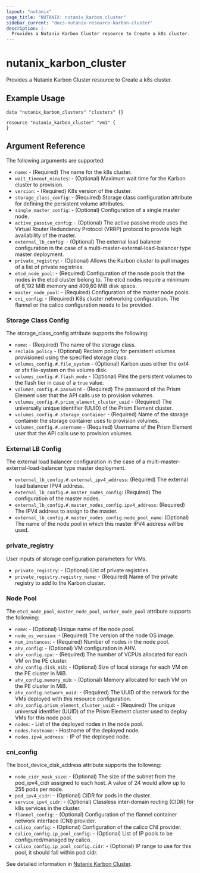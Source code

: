 ```yaml
---
layout: "nutanix"
page_title: "NUTANIX: nutanix_karbon_cluster"
sidebar_current: "docs-nutanix-resource-karbon-cluster"
description: |-
  Provides a Nutanix Karbon Cluster resource to Create a k8s cluster.
---
```


# nutanix_karbon_cluster

Provides a Nutanix Karbon Cluster resource to Create a k8s cluster.

## Example Usage

```hcl
data "nutanix_karbon_clusters" "clusters" {}

resource "nutanix_karbon_cluster" "vm1" {
}

```

## Argument Reference

The following arguments are supported:

* `name`: - (Required) The name for the k8s cluster.
* `wait_timeout_minutes`: - (Optional) Maximum wait time for the Karbon cluster to provision.
* `version`: - (Required) K8s version of the cluster.
* `storage_class_config`: - (Required) Storage class configuration attribute for defining the persistent volume attributes.
* `single_master_config`: - (Optional) Configuration of a single master node.
* `active_passive_config`: - (Optional) The active passive mode uses the Virtual Router Redundancy Protocol (VRRP) protocol to provide high availability of the master.
* `external_lb_config`: - (Optional) The external load balancer configuration in the case of a multi-master-external-load-balancer type master deployment.
* `private_registry`: - (Optional) Allows the Karbon cluster to pull images of a list of private registries.
* `etcd_node_pool`: - (Required) Configuration of the node pools that the nodes in the etcd cluster belong to. The etcd nodes require a minimum of 8,192 MiB memory and 409,60 MiB disk space.
* `master_node_pool`: - (Required) Configuration of the master node pools.
* `cni_config`: - (Required) K8s cluster networking configuration. The flannel or the calico configuration needs to be provided.

### Storage Class Config

The storage_class_config attribute supports the following:

* `name`: - (Required) The name of the storage class.
* `reclaim_policy` - (Optional) Reclaim policy for persistent volumes provisioned using the specified storage class.
* `volumes_config.#.file_system` - (Optional) Karbon uses either the ext4 or xfs file-system on the volume disk.
* `volumes_config.#.flash_mode` - (Optional) Pins the persistent volumes to the flash tier in case of a `true` value.
* `volumes_config.#.password` - (Required) The password of the Prism Element user that the API calls use to provision volumes.
* `volumes_config.#.prism_element_cluster_uuid` - (Required) The universally unique identifier (UUID) of the Prism Element cluster.
* `volumes_config.#.storage_container` - (Required) Name of the storage container the storage container uses to provision volumes.
* `volumes_config.#.username` - (Required) Username of the Prism Element user that the API calls use to provision volumes.


### External LB Config

The external load balancer configuration in the case of a multi-master-external-load-balancer type master deployment.

* `external_lb_config.#.external_ipv4_address`: (Required) The external load balancer IPV4 address.
* `external_lb_config.#.master_nodes_config`: (Required) The configuration of the master nodes.
* `external_lb_config.#.master_nodes_config.ipv4_address`: (Required) The IPV4 address to assign to the master.
* `external_lb_config.#.master_nodes_config.node_pool_name`: (Optional) The name of the node pool in which this master IPV4 address will be used.

### private_registry
User inputs of storage configuration parameters for VMs.

* `private_registry`: - (Optional) List of private registries.
* `private_registry.registry_name`: - (Required) Name of the private registry to add to the Karbon cluster.

### Node Pool

The `etcd_node_pool`, `master_node_pool`, `worker_node_pool` attribute supports the following:

* `name`: - (Optional) Unique name of the node pool.
* `node_os_version`: - (Required) The version of the node OS image.
* `num_instances`: - (Required) Number of nodes in the node pool.
* `ahv_config`: - (Optional) VM configuration in AHV.
* `ahv_config.cpu`: - (Required) The number of VCPUs allocated for each VM on the PE cluster.
* `ahv_config.disk_mib`: - (Optional) Size of local storage for each VM on the PE cluster in MiB.
* `ahv_config.memory_mib`: - (Optional) Memory allocated for each VM on the PE cluster in MiB.
* `ahv_config.network_uuid`: - (Required) The UUID of the network for the VMs deployed with this resource configuration.
* `ahv_config.prism_element_cluster_uuid`: - (Required) The unique universal identifier (UUID) of the Prism Element cluster used to deploy VMs for this node pool.
* `nodes`: - List of the deployed nodes in the node pool.
* `nodes.hostname`: - Hostname of the deployed node.
* `nodes.ipv4_address`: - IP of the deployed node.

### cni_config

 The boot_device_disk_address attribute supports the following:

* `node_cidr_mask_size`: - (Optional) The size of the subnet from the pod_ipv4_cidr assigned to each host. A value of 24 would allow up to 255 pods per node.
* `pod_ipv4_cidr`: - (Optional) CIDR for pods in the cluster.
* `service_ipv4_cidr`: - (Optional) Classless inter-domain routing (CIDR) for k8s services in the cluster.
* `flannel_config`: - (Optional) Configuration of the flannel container network interface (CNI) provider.
* `calico_config`: - (Optional) Configuration of the calico CNI provider.
* `calico_config.ip_pool_config`: - (Optional) List of IP pools to be configured/managed by calico.
* `calico_config.ip_pool_config.cidr`: - (Optional) IP range to use for this pool, it should fall within pod cidr.

See detailed information in [Nutanix Karbon Cluster](https://www.nutanix.dev/reference/karbon/api-reference/cluster/).
